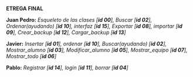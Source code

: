 **__ETREGA FINAL__**

**Juan Pedro:** *Esqueleto de las clases [**id 00**], Buscar [**id 02**], Ordenar(ayudando) [**id 10**], interfaz [**id 15**], Exportar [**id 08**], importar [**id 09**], Crear_backup [**id 12**], Cargar_backup [**id 13**]*

**Javier:** *Insertar [**id 01**], ordenar [**id 10**], Buscar(ayudando) [**id 02**], Mostrar_alumno [**id 03**], Modificar_alumno [**id 05**], Mostrar_equipo [**id 07**], Mostrar_todo [**id 06**]*

**Pablo:** *Registrar [**id 14**], login [**id 11**], borrar [**id 04**]*
